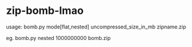 # zip-bomb-lmao
usage: bomb.py mode[flat,nested] uncompressed_size_in_mb zipname.zip

eg.
bomb.py nested 1000000000 bomb.zip
